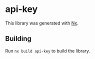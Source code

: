 # api-key

This library was generated with [Nx](https://nx.dev).

## Building

Run `nx build api-key` to build the library.
